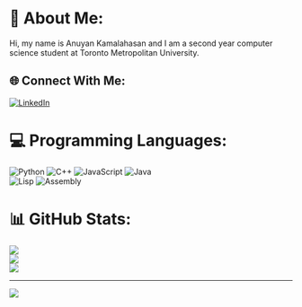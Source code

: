 # 💫 About Me:
Hi, my name is Anuyan Kamalahasan and I am a second year computer science student at Toronto Metropolitan University. 


## 🌐 Connect With Me:
[![LinkedIn](https://img.shields.io/badge/LinkedIn-%230077B5.svg?logo=linkedin&logoColor=white)](https://linkedin.com/in/www.linkedin.com/in/anuyan-kamalahasan) 

# 💻 Programming Languages:
![Python](https://img.shields.io/badge/python-3670A0?style=for-the-badge&logo=python&logoColor=ffdd54) 
![C++](https://img.shields.io/badge/c++-%2300599C.svg?style=for-the-badge&logo=c%2B%2B&logoColor=white) 
![JavaScript](https://img.shields.io/badge/javascript-%23323330.svg?style=for-the-badge&logo=javascript&logoColor=%23F7DF1E) 
![Java](https://img.shields.io/badge/java-%23ED8B00.svg?style=for-the-badge&logo=openjdk&logoColor=white)  
![Lisp](https://img.shields.io/badge/Lisp-%23c5007f.svg?style=for-the-badge&logo=lisp&logoColor=white) 
![Assembly](https://img.shields.io/badge/Assembly-%23d4aa00.svg?style=for-the-badge&logoColor=white)
# 📊 GitHub Stats:
![](https://github-readme-stats.vercel.app/api?username=anuyan-kamalahasan&theme=dark&hide_border=false&include_all_commits=false&count_private=false)<br/>
![](https://github-readme-streak-stats.herokuapp.com/?user=anuyan-kamalahasan&theme=dark&hide_border=false)<br/>
![](https://github-readme-stats.vercel.app/api/top-langs/?username=anuyan-kamalahasan&theme=dark&hide_border=false&include_all_commits=false&count_private=false&layout=compact)

---
[![](https://visitcount.itsvg.in/api?id=anuyan-kamalahasan&icon=1&color=6)](https://visitcount.itsvg.in)

<!-- Proudly created with GPRM ( https://gprm.itsvg.in ) -->
